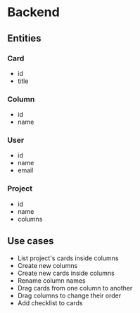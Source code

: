 # Backend

## Entities

### Card

- id
- title

### Column

- id
- name

### User

- id
- name
- email

### Project

- id
- name
- columns

## Use cases

- List project's cards inside columns
- Create new columns
- Create new cards inside columns
- Rename column names
- Drag cards from one column to another
- Drag columns to change their order
- Add checklist to cards
